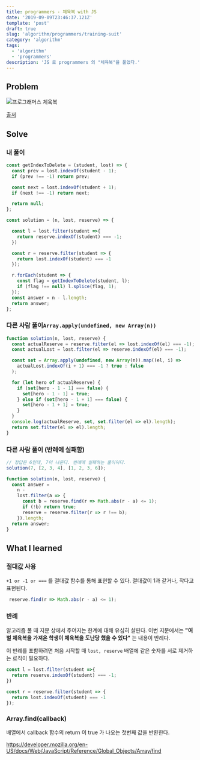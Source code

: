 ```yaml
---
title: programmers - 체육복 with JS
date: '2019-09-09T23:46:37.121Z'
template: 'post'
draft: true
slug: 'algorithm/programmers/training-suit'
category: 'algorithm'
tags:
  - 'algorithm'
  - 'programmers'
description: 'JS 로 programmers 의 "체육복"을 풀었다.'
---
```


## Problem

![프로그래머스 체육복](https://user-images.githubusercontent.com/35516239/64497231-434e6400-d2e7-11e9-90a0-548248fab30a.png)

[출저](https://programmers.co.kr/learn/courses/30/lessons/42862)

## Solve

### 내 풀이

```js
const getIndexToDelete = (student, lost) => {
  const prev = lost.indexOf(student - 1);
  if (prev !== -1) return prev;

  const next = lost.indexOf(student + 1);
  if (next !== -1) return next;

  return null;
};

const solution = (n, lost, reserve) => {

  const l = lost.filter(student =>{
    return reserve.indexOf(student) === -1;
  })

  const r = reserve.filter(student => {
    return lost.indexOf(student) === -1
  });

  r.forEach(student => {
    const flag = getIndexToDelete(student, l);
    if (flag !== null) l.splice(flag, 1);
  });
  const answer = n - l.length;
  return answer;
};
```

### 다른 사람 풀이`Array.apply(undefined, new Array(n)) `

```js
function solution(n, lost, reserve) {
  const actualReserve = reserve.filter(el => lost.indexOf(el) === -1);
  const actualLost = lost.filter(el => reserve.indexOf(el) === -1);

  const set = Array.apply(undefined, new Array(n)).map((el, i) =>
    actualLost.indexOf(i + 1) === -1 ? true : false
  );

  for (let hero of actualReserve) {
    if (set[hero - 1 - 1] === false) {
      set[hero - 1 - 1] = true;
    } else if (set[hero - 1 + 1] === false) {
      set[hero - 1 + 1] = true;
    }
  }
  console.log(actualReserve, set, set.filter(el => el).length);
  return set.filter(el => el).length;
}
```

### 다른 사람 풀이 (반례에 실패함)

```js
// 정답은 6인데, 7이 나온다. 반례에 실패하는 풀이이다. 
solution(7, [2, 3, 4], [1, 2, 3, 6]);

function solution(n, lost, reserve) {
  const answer =
    n -
    lost.filter(a => {
      const b = reserve.find(r => Math.abs(r - a) <= 1);
      if (!b) return true;
      reserve = reserve.filter(r => r !== b);
    }).length;
  return answer;
}
```

## What I learned

### 절대값 사용 

`+1 or -1 or ===` 를 절대값 함수를 통해 표현할 수 있다. 절대값이 1과 같거나, 작다고 표현된다.

```js
 reserve.find(r => Math.abs(r - a) <= 1);
```

### 반례 

알고리즘 풀 때 지문 상에서 주어지는 한계에 대해 유심히 살핀다. 이번 지문에서는 **"여벌 체육복을 가져온 학생이 체육복을 도난당 했을 수 있다"** 는 내용이 반례다.  

이 반례를 포함하려면 처음 시작할 때 `lost, reserve` 배열에 같은 숫자를 서로 제거하는 로직이 필요하다.

```js
const l = lost.filter(student =>{
  return reserve.indexOf(student) === -1;
})

const r = reserve.filter(student => {
  return lost.indexOf(student) === -1
});
```

### Array.find(callback)

배열에서 callback 함수의 return 이 true 가 나오는 첫번째 값을 반환한다. 

https://developer.mozilla.org/en-US/docs/Web/JavaScript/Reference/Global_Objects/Array/find

